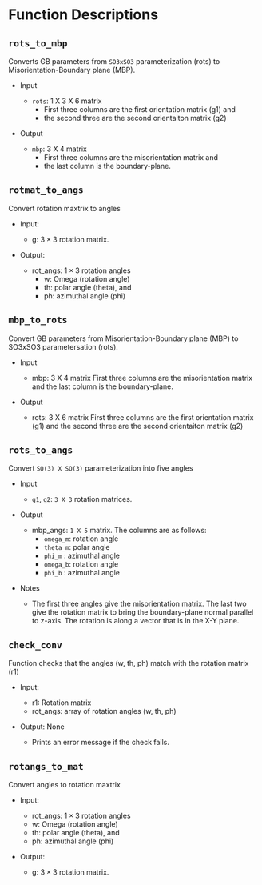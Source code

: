 # Function Descriptions

## `rots_to_mbp`

Converts GB parameters from `SO3xSO3` parameterization (rots) to 
Misorientation-Boundary plane (MBP).

- Input
	+ `rots`: 1 X 3 X 6 matrix
        - First three columns are the first orientation matrix (g1) and
        - the second three are the second orientaiton matrix (g2)

- Output
	+ `mbp`: 3 X 4 matrix
        - First three columns are the misorientation matrix and 
        - the last column is the boundary-plane.

## `rotmat_to_angs`

Convert rotation maxtrix to angles

- Input:
  + g: $3 \times 3$ rotation matrix.

- Output:
  + rot_angs: $1 \times 3$ rotation angles
	- w: Omega (rotation angle)
	- th: polar angle (theta), and 
	- ph: azimuthal angle (phi)

## `mbp_to_rots`

Convert GB parameters from Misorientation-Boundary plane (MBP) to
SO3xSO3 parametersation (rots).

- Input
  + mbp: 3 X 4 matrix
        First three columns are the misorientation matrix and the
        last column is the boundary-plane.

- Output
  + rots: 3 X 6 matrix
        First three columns are the first orientation matrix (g1)
        and the second three are the second orientaiton matrix (g2)



## `rots_to_angs`

Convert `SO(3) X SO(3)` parameterization into five angles

- Input
  + `g1`, `g2`: `3 X 3` rotation matrices.

- Output
  + mbp_angs: `1 X 5` matrix. The columns are as follows:
	- `omega_m`: rotation angle
	- `theta_m`: polar angle
	- `phi_m`  : azimuthal angle
	- `omega_b`: rotation angle
	- `phi_b`  : azimuthal angle

- Notes
	+ The first three angles give the misorientation matrix. The last two give the rotation matrix to bring the boundary-plane normal parallel to z-axis. The rotation is along a vector that is in the X-Y plane.


## `check_conv`


Function checks that the angles (w, th, ph) match with the rotation
matrix (r1)

- Input:
  + r1: Rotation matrix
  + rot_angs: array of rotation angles (w, th, ph)

- Output: None
  + Prints an error message if the check fails.


## `rotangs_to_mat`


Convert angles to rotation maxtrix

- Input:
  + rot_angs: $1 \times 3$ rotation angles
  - w: Omega (rotation angle)
  - th: polar angle (theta), and 
  - ph: azimuthal angle (phi)

- Output:
  + g: $3 \times 3$ rotation matrix.


